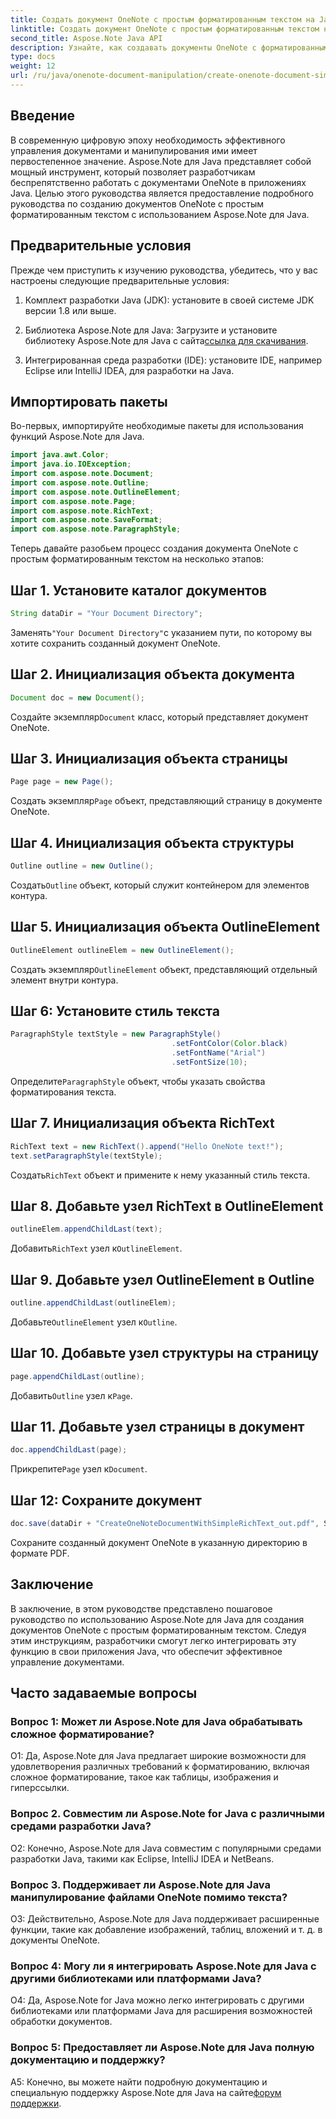 ```yaml
---
title: Создать документ OneNote с простым форматированным текстом на Java
linktitle: Создать документ OneNote с простым форматированным текстом на Java
second_title: Aspose.Note Java API
description: Узнайте, как создавать документы OneNote с форматированным текстом с помощью Aspose.Note Java. Интегрируйте эту функцию в свои приложения Java для эффективного управления документами.
type: docs
weight: 12
url: /ru/java/onenote-document-manipulation/create-onenote-document-simple-rich-text/
---
```

## Введение

В современную цифровую эпоху необходимость эффективного управления документами и манипулирования ими имеет первостепенное значение. Aspose.Note для Java представляет собой мощный инструмент, который позволяет разработчикам беспрепятственно работать с документами OneNote в приложениях Java. Целью этого руководства является предоставление подробного руководства по созданию документов OneNote с простым форматированным текстом с использованием Aspose.Note для Java.

## Предварительные условия

Прежде чем приступить к изучению руководства, убедитесь, что у вас настроены следующие предварительные условия:

1. Комплект разработки Java (JDK): установите в своей системе JDK версии 1.8 или выше.
   
2.  Библиотека Aspose.Note для Java: Загрузите и установите библиотеку Aspose.Note для Java с сайта[ссылка для скачивания](https://releases.aspose.com/note/java/).
   
3. Интегрированная среда разработки (IDE): установите IDE, например Eclipse или IntelliJ IDEA, для разработки на Java.

## Импортировать пакеты

Во-первых, импортируйте необходимые пакеты для использования функций Aspose.Note для Java.

```java
import java.awt.Color;
import java.io.IOException;
import com.aspose.note.Document;
import com.aspose.note.Outline;
import com.aspose.note.OutlineElement;
import com.aspose.note.Page;
import com.aspose.note.RichText;
import com.aspose.note.SaveFormat;
import com.aspose.note.ParagraphStyle;
```

Теперь давайте разобьем процесс создания документа OneNote с простым форматированным текстом на несколько этапов:

## Шаг 1. Установите каталог документов

```java
String dataDir = "Your Document Directory";
```

 Заменять`"Your Document Directory"`с указанием пути, по которому вы хотите сохранить созданный документ OneNote.

## Шаг 2. Инициализация объекта документа

```java
Document doc = new Document();
```

 Создайте экземпляр`Document` класс, который представляет документ OneNote.

## Шаг 3. Инициализация объекта страницы

```java
Page page = new Page();
```

 Создать экземпляр`Page` объект, представляющий страницу в документе OneNote.

## Шаг 4. Инициализация объекта структуры

```java
Outline outline = new Outline();
```

 Создать`Outline` объект, который служит контейнером для элементов контура.

## Шаг 5. Инициализация объекта OutlineElement

```java
OutlineElement outlineElem = new OutlineElement();
```

 Создать экземпляр`OutlineElement` объект, представляющий отдельный элемент внутри контура.

## Шаг 6: Установите стиль текста

```java
ParagraphStyle textStyle = new ParagraphStyle()
                                    .setFontColor(Color.black)
                                    .setFontName("Arial")
                                    .setFontSize(10);
```

 Определите`ParagraphStyle` объект, чтобы указать свойства форматирования текста.

## Шаг 7. Инициализация объекта RichText

```java
RichText text = new RichText().append("Hello OneNote text!");
text.setParagraphStyle(textStyle);
```

 Создать`RichText` объект и примените к нему указанный стиль текста.

## Шаг 8. Добавьте узел RichText в OutlineElement

```java
outlineElem.appendChildLast(text);
```

 Добавить`RichText` узел к`OutlineElement`.

## Шаг 9. Добавьте узел OutlineElement в Outline

```java
outline.appendChildLast(outlineElem);
```

 Добавьте`OutlineElement` узел к`Outline`.

## Шаг 10. Добавьте узел структуры на страницу

```java
page.appendChildLast(outline);
```

 Добавить`Outline` узел к`Page`.

## Шаг 11. Добавьте узел страницы в документ

```java
doc.appendChildLast(page);
```

 Прикрепите`Page` узел к`Document`.

## Шаг 12: Сохраните документ

```java
doc.save(dataDir + "CreateOneNoteDocumentWithSimpleRichText_out.pdf", SaveFormat.Pdf);
```

Сохраните созданный документ OneNote в указанную директорию в формате PDF.

## Заключение

В заключение, в этом руководстве представлено пошаговое руководство по использованию Aspose.Note для Java для создания документов OneNote с простым форматированным текстом. Следуя этим инструкциям, разработчики смогут легко интегрировать эту функцию в свои приложения Java, что обеспечит эффективное управление документами.

## Часто задаваемые вопросы

### Вопрос 1: Может ли Aspose.Note для Java обрабатывать сложное форматирование?

О1: Да, Aspose.Note для Java предлагает широкие возможности для удовлетворения различных требований к форматированию, включая сложное форматирование, такое как таблицы, изображения и гиперссылки.

### Вопрос 2. Совместим ли Aspose.Note for Java с различными средами разработки Java?

О2: Конечно, Aspose.Note для Java совместим с популярными средами разработки Java, такими как Eclipse, IntelliJ IDEA и NetBeans.

### Вопрос 3. Поддерживает ли Aspose.Note для Java манипулирование файлами OneNote помимо текста?

О3: Действительно, Aspose.Note для Java поддерживает расширенные функции, такие как добавление изображений, таблиц, вложений и т. д. в документы OneNote.

### Вопрос 4: Могу ли я интегрировать Aspose.Note для Java с другими библиотеками или платформами Java?

О4: Да, Aspose.Note for Java можно легко интегрировать с другими библиотеками или платформами Java для расширения возможностей обработки документов.

### Вопрос 5: Предоставляет ли Aspose.Note для Java полную документацию и поддержку?

 A5: Конечно, вы можете найти подробную документацию и специальную поддержку Aspose.Note для Java на сайте[форум поддержки](https://forum.aspose.com/c/note/28).